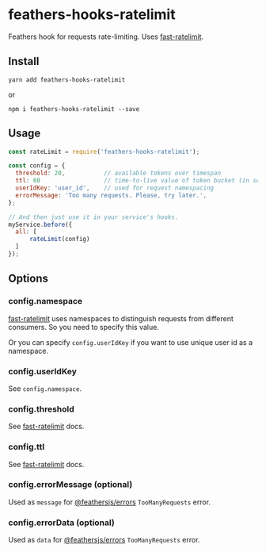 # feathers-hooks-ratelimit

Feathers hook for requests rate-limiting. Uses [fast-ratelimit][fast-ratelimit].

## Install

```shell
yarn add feathers-hooks-ratelimit
```

or

```shell
npm i feathers-hooks-ratelimit --save
```

## Usage

```js
const rateLimit = require('feathers-hooks-ratelimit');

const config = {
  threshold: 20,           // available tokens over timespan
  ttl: 60                  // time-to-live value of token bucket (in seconds)
  userIdKey: 'user_id',    // used for request namespacing
  errorMessage: 'Too many requests. Please, try later.',
};

// And then just use it in your service's hooks.
myService.before({
  all: [
      rateLimit(config)
  ]
});
```

## Options

### config.namespace

[fast-ratelimit][fast-ratelimit] uses namespaces to distinguish requests from different consumers.
So you need to specify this value.

Or you can specify `config.userIdKey` if you want to use unique user id as a namespace.

### config.userIdKey

See `config.namespace`.

### config.threshold

See [fast-ratelimit][fast-ratelimit] docs.

### config.ttl

See [fast-ratelimit][fast-ratelimit] docs.

### config.errorMessage (optional)

Used as `message` for [@feathersjs/errors][@feathersjs/errors] `TooManyRequests` error.

### config.errorData (optional)

Used as `data` for [@feathersjs/errors][@feathersjs/errors] `TooManyRequests` error.



[fast-ratelimit]: https://github.com/valeriansaliou/node-fast-ratelimit
[@feathersjs/errors]: https://github.com/feathersjs/errors
